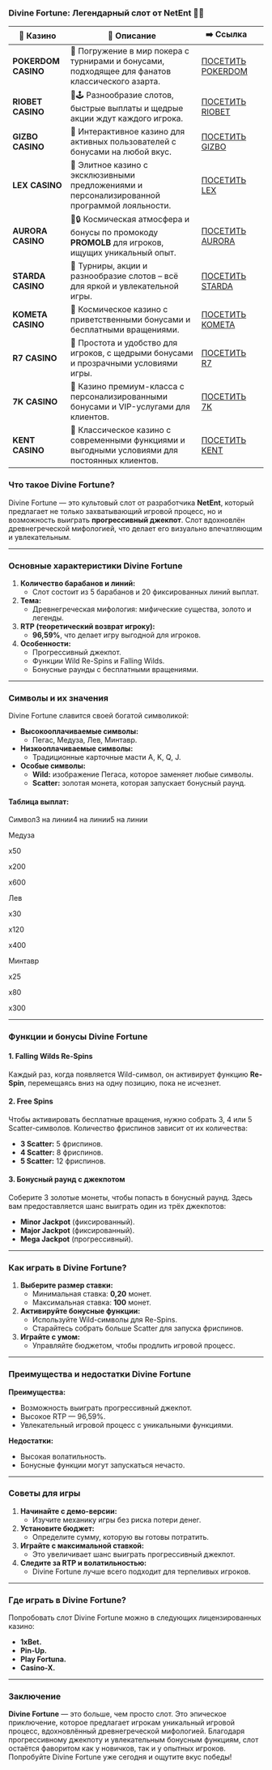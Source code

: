 ### Divine Fortune: Легендарный слот от NetEnt 🎰✨
| 🎰 Казино           | 📜 Описание                                                                                       | ➡️ Ссылка                                                                                          |   |
| ------------------- | ------------------------------------------------------------------------------------------------- | -------------------------------------------------------------------------------------------------- | - |
| **POKERDOM CASINO** | 🎲 Погружение в мир покера с турнирами и бонусами, подходящее для фанатов классического азарта.   | [ПОСЕТИТЬ POKERDOM](https://brandplay.link/FwVc4f)                                                 |   |
| **RIOBET CASINO**   | 🌟🕹️ Разнообразие слотов, быстрые выплаты и щедрые акции ждут каждого игрока.                    | [ПОСЕТИТЬ RIOBET](https://brandplay.link/TnjsxFvH)                                                 |   |
| **GIZBO CASINO**    | 🚀 Интерактивное казино для активных пользователей с бонусами на любой вкус.                      | [ПОСЕТИТЬ GIZBO](https://brandplay.link/rvzLrVLp)                                                  |   |
| **LEX CASINO**      | 🎰 Элитное казино с эксклюзивными предложениями и персонализированной программой лояльности.      | [ПОСЕТИТЬ LEX](https://brandplay.link/VMqNXPFs)                                                    |   |
| **AURORA CASINO**   | 🌌🔒 Космическая атмосфера и бонусы по промокоду **PROMOLB** для игроков, ищущих уникальный опыт. | [ПОСЕТИТЬ AURORA](https://10trafic-stat2.com/click/668546556bcc6313411604bc/6766/13031/subaccount) |   |
| **STARDA CASINO**   | 🌠 Турниры, акции и разнообразие слотов – всё для яркой и увлекательной игры.                     | [ПОСЕТИТЬ STARDA](https://brandplay.link/HDcDrxLk)                                                 |   |
| **KOMETA CASINO**   | 💫 Космическое казино с приветственными бонусами и бесплатными вращениями.                        | [ПОСЕТИТЬ KOMETA](https://brandplay.link/jHzFFYGv)                                                 |   |
| **R7 CASINO**       | 🎯 Простота и удобство для игроков, с щедрыми бонусами и прозрачными условиями игры.              | [ПОСЕТИТЬ R7](https://brandplay.link/dByFXP7h)                                                     |   |
| **7K CASINO**       | 💎 Казино премиум-класса с персонализированными бонусами и VIP-услугами для клиентов.             | [ПОСЕТИТЬ 7K](https://brandplay.link/dd46bNgD)                                                     |   |
| **KENT CASINO**     | 🎲 Классическое казино с современными функциями и выгодными условиями для постоянных клиентов.    | [ПОСЕТИТЬ KENT](https://brandplay.link/XRH1g6Vb)                                                   |   |
### Что такое Divine Fortune?

Divine Fortune — это культовый слот от разработчика **NetEnt**, который предлагает не только захватывающий игровой процесс, но и возможность выиграть **прогрессивный джекпот**. Слот вдохновлён древнегреческой мифологией, что делает его визуально впечатляющим и увлекательным.

***

### Основные характеристики Divine Fortune

1. **Количество барабанов и линий:**
   * Слот состоит из 5 барабанов и 20 фиксированных линий выплат.
2. **Тема:**
   * Древнегреческая мифология: мифические существа, золото и легенды.
3. **RTP (теоретический возврат игроку):**
   * **96,59%**, что делает игру выгодной для игроков.
4. **Особенности:**
   * Прогрессивный джекпот.
   * Функции Wild Re-Spins и Falling Wilds.
   * Бонусные раунды с бесплатными вращениями.

***

### Символы и их значения

Divine Fortune славится своей богатой символикой:

* **Высокооплачиваемые символы:**
  * Пегас, Медуза, Лев, Минтавр.
* **Низкооплачиваемые символы:**
  * Традиционные карточные масти A, K, Q, J.
* **Особые символы:**
  * **Wild:** изображение Пегаса, которое заменяет любые символы.
  * **Scatter:** золотая монета, которая запускает бонусный раунд.

#### Таблица выплат:

Символ3 на линии4 на линии5 на линии

Медуза

x50

x200

x600

Лев

x30

x120

x400

Минтавр

x25

x80

x300

***

### Функции и бонусы Divine Fortune

#### 1. **Falling Wilds Re-Spins**

Каждый раз, когда появляется Wild-символ, он активирует функцию **Re-Spin**, перемещаясь вниз на одну позицию, пока не исчезнет.

#### 2. **Free Spins**

Чтобы активировать бесплатные вращения, нужно собрать 3, 4 или 5 Scatter-символов. Количество фриспинов зависит от их количества:

* **3 Scatter:** 5 фриспинов.
* **4 Scatter:** 8 фриспинов.
* **5 Scatter:** 12 фриспинов.

#### 3. **Бонусный раунд с джекпотом**

Соберите 3 золотые монеты, чтобы попасть в бонусный раунд. Здесь вам предоставляется шанс выиграть один из трёх джекпотов:

* **Minor Jackpot** (фиксированный).
* **Major Jackpot** (фиксированный).
* **Mega Jackpot** (прогрессивный).

***

### Как играть в Divine Fortune?

1. **Выберите размер ставки:**
   * Минимальная ставка: **0,20** монет.
   * Максимальная ставка: **100** монет.
2. **Активируйте бонусные функции:**
   * Используйте Wild-символы для Re-Spins.
   * Старайтесь собрать больше Scatter для запуска фриспинов.
3. **Играйте с умом:**
   * Управляйте бюджетом, чтобы продлить игровой процесс.

***

### Преимущества и недостатки Divine Fortune

**Преимущества:**

* Возможность выиграть прогрессивный джекпот.
* Высокое RTP — 96,59%.
* Увлекательный игровой процесс с уникальными функциями.

**Недостатки:**

* Высокая волатильность.
* Бонусные функции могут запускаться нечасто.

***

### Советы для игры

1. **Начинайте с демо-версии:**
   * Изучите механику игры без риска потери денег.
2. **Установите бюджет:**
   * Определите сумму, которую вы готовы потратить.
3. **Играйте с максимальной ставкой:**
   * Это увеличивает шанс выиграть прогрессивный джекпот.
4. **Следите за RTP и волатильностью:**
   * Divine Fortune лучше всего подходит для терпеливых игроков.

***

### Где играть в Divine Fortune?

Попробовать слот Divine Fortune можно в следующих лицензированных казино:

* **1xBet.**
* **Pin-Up.**
* **Play Fortuna.**
* **Casino-X.**

***

### Заключение

**Divine Fortune** — это больше, чем просто слот. Это эпическое приключение, которое предлагает игрокам уникальный игровой процесс, вдохновлённый древнегреческой мифологией. Благодаря прогрессивному джекпоту и увлекательным бонусным функциям, слот остаётся фаворитом как у новичков, так и у опытных игроков. Попробуйте Divine Fortune уже сегодня и ощутите вкус победы!
